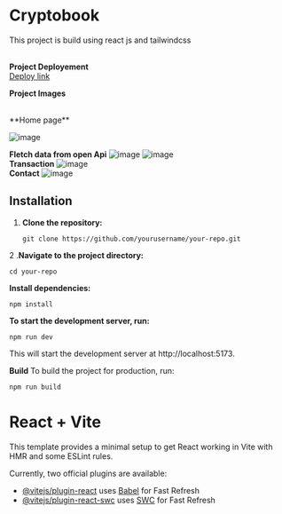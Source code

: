 # Cryptobook

This  project is build using react js and tailwindcss
<br>
<br>

**Project Deployement**
<br>
[Deploy link](https://cryptobook-topaz.vercel.app/)



**Project Images**

<br>
**Home page**

![image](https://github.com/karthik8611/Cryptobook/assets/109943457/8f6fd6d2-4c03-4658-b79e-f4e99c298ed9)
<br>

**Fletch data from open Api**
![image](https://github.com/karthik8611/Cryptobook/assets/109943457/0d0022eb-e941-45cf-84f4-549aec97214b)
![image](https://github.com/karthik8611/Cryptobook/assets/109943457/b09b17e8-3e06-4fba-95be-dddd000a2858)
<br>
**Transaction**
![image](https://github.com/karthik8611/Cryptobook/assets/109943457/59f90658-12d3-4628-b468-ea31008b8fe3)
<br>
**Contact**
![image](https://github.com/karthik8611/Cryptobook/assets/109943457/91dcd8f8-ec61-44e2-9606-a361933691b0)




## Installation

1. **Clone the repository:**

   ```
   git clone https://github.com/yourusername/your-repo.git
   ```
2 .**Navigate to the project directory:**
```
cd your-repo
```
**Install dependencies:**
````
npm install
````
**To start the development server, run:**
```
npm run dev
```
This will start the development server at http://localhost:5173.

**Build**
To build the project for production, run:
```
npm run build
```






# React + Vite

This template provides a minimal setup to get React working in Vite with HMR and some ESLint rules.

Currently, two official plugins are available:

- [@vitejs/plugin-react](https://github.com/vitejs/vite-plugin-react/blob/main/packages/plugin-react/README.md) uses [Babel](https://babeljs.io/) for Fast Refresh
- [@vitejs/plugin-react-swc](https://github.com/vitejs/vite-plugin-react-swc) uses [SWC](https://swc.rs/) for Fast Refresh
